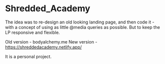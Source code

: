 # Shredded_Academy
The idea was to re-design an old looking landing page, and then code it - with a concept of using as little @media queries as possible. 
But to keep the LP responsive and flexible.

Old version - bodyalchemy.me 
New version - https://shreddedacademy.netlify.app/  

It is a personal project.
